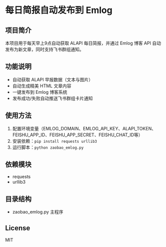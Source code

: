 # 每日简报自动发布到 Emlog

## 项目简介
本项目用于每天早上9点自动获取 ALAPI 每日简报，并通过 Emlog 博客 API 自动发布为新文章，同时支持飞书群组通知。

## 功能说明
- 自动获取 ALAPI 早报数据（文本与图片）
- 自动生成精美 HTML 文章内容
- 一键发布到 Emlog 博客系统
- 发布成功/失败自动推送飞书群组卡片通知

## 使用方法
1. 配置环境变量（EMLOG_DOMAIN、EMLOG_API_KEY、ALAPI_TOKEN、FEISHU_APP_ID、FEISHU_APP_SECRET、FEISHU_CHAT_ID等）
2. 安装依赖：`pip install requests urllib3`
3. 运行脚本：`python zaobao_emlog.py`

## 依赖模块
- requests
- urllib3

## 目录结构
- zaobao_emlog.py  主程序

## License
MIT